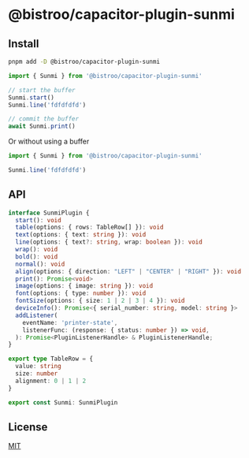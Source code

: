 # @bistroo/capacitor-plugin-sunmi

## Install

```bash
pnpm add -D @bistroo/capacitor-plugin-sunmi
```

```typescript
import { Sunmi } from '@bistroo/capacitor-plugin-sunmi'

// start the buffer
Sunmi.start()
Sunmi.line('fdfdfdfd')

// commit the buffer
await Sunmi.print()
```

Or without using a buffer

```typescript
import { Sunmi } from '@bistroo/capacitor-plugin-sunmi'

Sunmi.line('fdfdfdfd')
```

## API
```typescript
interface SunmiPlugin {
  start(): void
  table(options: { rows: TableRow[] }): void
  text(options: { text: string }): void
  line(options: { text?: string, wrap: boolean }): void
  wrap(): void
  bold(): void
  normal(): void
  align(options: { direction: "LEFT" | "CENTER" | "RIGHT" }): void
  print(): Promise<void>
  image(options: { image: string }): void
  font(options: { type: number }): void
  fontSize(options: { size: 1 | 2 | 3 | 4 }): void
  deviceInfo(): Promise<{ serial_number: string, model: string }>
  addListener(
    eventName: 'printer-state',
    listenerFunc: (response: { status: number }) => void,
  ): Promise<PluginListenerHandle> & PluginListenerHandle;
}

export type TableRow = {
  value: string
  size: number
  alignment: 0 | 1 | 2
}

export const Sunmi: SunmiPlugin
```

## License

[MIT](https://opensource.org/licenses/MIT)
